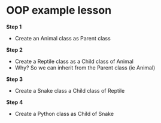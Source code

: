 # OOP example lesson

**Step 1**
- Create an Animal class as Parent class

**Step 2**
- Create a Reptile class as a Child class of Animal
- Why? So we can inherit from the Parent class (ie Animal)

**Step 3**
- Create a Snake class a Child class of Reptile

**Step 4**
- Create a Python class as Child of Snake